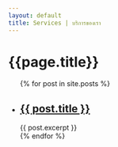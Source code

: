 ```yaml
---
layout: default
title: Services | บริการของเรา
---
```

<h1>{{page.title}}</h1>

<ul>
  {% for post in site.posts %}
  <li>
    <h2><a href="{{ post.url }}">{{ post.title }}</a></h2>
    {{ post.excerpt }}
  </li>
  {% endfor %}
</ul>